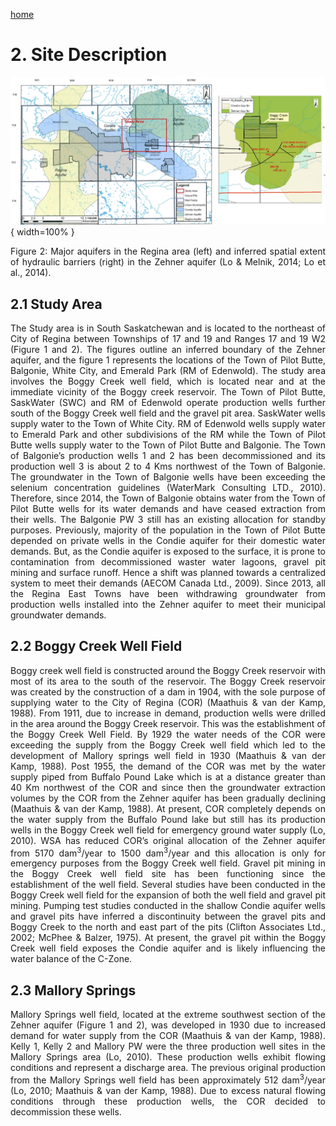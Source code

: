 ---
---


[home](home.html)

# 2. Site Description
![](figures/Figure2.png){ width=100% }
<div style="text-align: justify">Figure 2: Major aquifers in the Regina area (left) and inferred spatial extent of hydraulic barriers (right) in the Zehner aquifer (Lo & Melnik, 2014; Lo et al., 2014).

## 2.1 Study Area
The Study area is in South Saskatchewan and is located to the northeast of City of Regina between Townships of 17 and 19 and Ranges 17 and 19 W2 (Figure 1 and 2). The figures outline an inferred boundary of the Zehner aquifer, and the figure 1 represents the locations of the Town of Pilot Butte, Balgonie, White City, and Emerald Park (RM of Edenwold). The study area involves the Boggy Creek well field, which is located near and at the immediate vicinity of the Boggy creek reservoir. The Town of Pilot Butte, SaskWater (SWC) and RM of Edenwold operate production wells further south of the Boggy Creek well field and the gravel pit area. SaskWater wells supply water to the Town of White City. RM of Edenwold wells supply water to Emerald Park and other subdivisions of the RM while the Town of Pilot Butte wells supply water to the Town of Pilot Butte and Balgonie.  The Town of Balgonie’s production wells 1 and 2 has been decommissioned and its production well 3 is about 2 to 4 Kms northwest of the Town of Balgonie. The groundwater in the Town of Balgonie wells have been exceeding the selenium concentration guidelines (WaterMark Consulting LTD., 2010). Therefore, since 2014, the Town of Balgonie obtains water from the Town of Pilot Butte wells for its water demands and have ceased extraction from their wells. The Balgonie PW 3 still has an existing allocation for standby purposes. Previously, majority of the population in the Town of Pilot Butte depended on private wells in the Condie aquifer for their domestic water demands. But, as the Condie aquifer is exposed to the surface, it is prone to contamination from decommissioned waster water lagoons, gravel pit mining and surface runoff. Hence a shift was planned towards a centralized system to meet their demands (AECOM Canada Ltd., 2009). Since 2013, all the Regina East Towns have been withdrawing groundwater from production wells installed into the Zehner aquifer to meet their municipal groundwater demands.

## 2.2 Boggy Creek Well Field
Boggy creek well field is constructed around the Boggy Creek reservoir with most of its area to the south of the reservoir. The Boggy Creek reservoir was created by the construction of a dam in 1904, with the sole purpose of supplying water to the City of Regina (COR) (Maathuis & van der Kamp, 1988). From 1911, due to increase in demand, production wells were drilled in the area around the Boggy Creek reservoir. This was the establishment of the Boggy Creek Well Field. By 1929 the water needs of the COR were exceeding the supply from the Boggy Creek well field which led to the development of Mallory springs well field in 1930 (Maathuis & van der Kamp, 1988). Post 1955, the demand of the COR was met by the water supply piped from Buffalo Pound Lake which is at a distance greater than 40 Km northwest of the COR and since then the groundwater extraction volumes by the COR from the Zehner aquifer has been gradually declining (Maathuis & van der Kamp, 1988). At present, COR completely depends on the water supply from the Buffalo Pound lake but still has its production wells in the Boggy Creek well field for emergency ground water supply (Lo, 2010). WSA has reduced COR’s original allocation of the Zehner aquifer from 5170 dam<sup>3</sup>/year to 1500 dam<sup>3</sup>/year and this allocation is only for emergency purposes from the Boggy Creek well field. Gravel pit mining in the Boggy Creek well field site has been functioning since the establishment of the well field. Several studies have been conducted in the Boggy Creek well field for the expansion of both the well field and gravel pit mining. Pumping test studies conducted in the shallow Condie aquifer wells and gravel pits have inferred a discontinuity between the gravel pits and Boggy Creek to the north and east part of the pits (Clifton Associates Ltd., 2002; McPhee & Balzer, 1975). At present, the gravel pit within the Boggy Creek well field exposes the Condie aquifer and is likely influencing the water balance of the C-Zone.

## 2.3 Mallory Springs
Mallory Springs well field, located at the extreme southwest section of the Zehner aquifer (Figure 1 and 2), was developed in 1930 due to increased demand for water supply from the COR (Maathuis & van der Kamp, 1988). Kelly 1, Kelly 2 and Mallory PW were the three production well sites in the Mallory Springs area (Lo, 2010). These production wells exhibit flowing conditions and represent a discharge area. The previous original production from the Mallory Springs well field has been approximately 512 dam<sup>3</sup>/year (Lo, 2010; Maathuis & van der Kamp, 1988). Due to excess natural flowing conditions through these production wells, the COR decided to decommission these wells.
